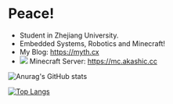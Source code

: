 # Peace!

+ Student in Zhejiang University.
+ Embedded Systems, Robotics and Minecraft!
+ My Blog: https://myth.cx
+ ![](https://skin.akashic.cc/avatar/player/Myth?size=20) Minecraft Server: https://mc.akashic.cc

![Anurag's GitHub stats](https://github-readme-stats.vercel.app/api?username=Mythologyli&show_icons=true&count_private=true)

[![Top Langs](https://github-readme-stats.vercel.app/api/top-langs/?username=Mythologyli&layout=compact)](https://github.com/anuraghazra/github-readme-stats)

